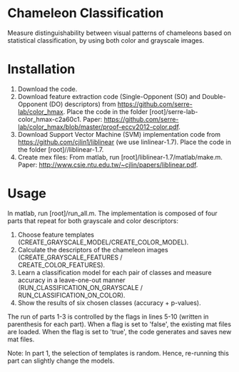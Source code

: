 # Chameleon Classification

Measure distinguishability between visual patterns of chameleons based on statistical classification, by using both color and grayscale images.

Installation
============
1.  Download the code.
2.  Download feature extraction code (Single-Opponent (SO) and Double-Opponent (DO)
    descriptors) from https://github.com/serre-lab/color_hmax. Place the code in the folder [root]/serre-lab-color_hmax-c2a60c1.
    Paper: https://github.com/serre-lab/color_hmax/blob/master/proof-eccv2012-color.pdf.
3.  Download Support Vector Machine (SVM) implementation code from
    https://github.com/cjlin1/liblinear (we use linlinear-1.7). Place the code in the folder [root]//liblinear-1.7.
4.  Create mex files: From matlab, run [root]/liblinear-1.7/matlab/make.m.
    Paper: http://www.csie.ntu.edu.tw/~cjlin/papers/liblinear.pdf.

Usage
=====
In matlab, run [root]/run_all.m.
The implementation is composed of four parts that repeat for both grayscale and color descriptors:
1. Choose feature templates (CREATE_GRAYSCALE_MODEL/CREATE_COLOR_MODEL).
2. Calculate the descriptors of the chameleon images (CREATE_GRAYSCALE_FEATURES / 	
   CREATE_COLOR_FEATURES).   
3. Learn a classification model for each pair of classes and measure accuracy in a
   leave-one-out manner (RUN_CLASSIFICATION_ON_GRAYSCALE / RUN_CLASSIFICATION_ON_COLOR).
4. Show the results of six chosen classes (accuracy + p-values).

The run of parts 1-3 is controlled by the flags in lines 5-10 (written in parenthesis for each part). 
When a flag is set to 'false', the existing mat files are loaded. When the flag is set to 'true', the code generates and saves new mat files.

Note: In part 1, the selection of templates is random. Hence, re-running this part can slightly change the models.
